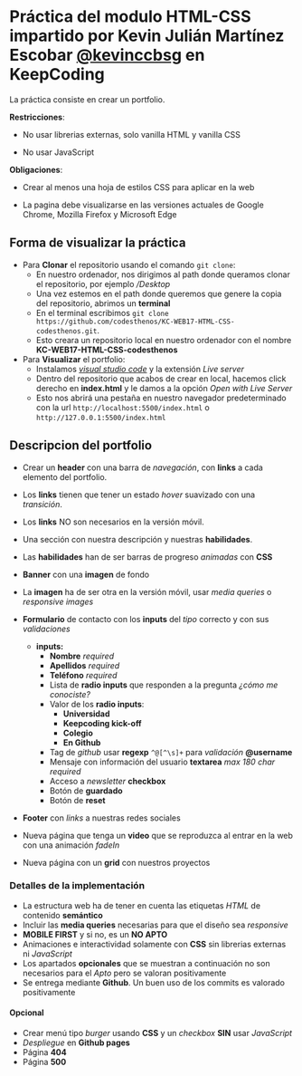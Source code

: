 # Práctica del modulo HTML-CSS impartido por Kevin Julián Martínez Escobar [@kevinccbsg](https://github.com/kevinccbsg) en KeepCoding

La práctica consiste en crear un portfolio.

**Restricciones**:

- No usar librerias externas, solo vanilla HTML y vanilla CSS

- No usar JavaScript

**Obligaciones**:

- Crear al menos una hoja de estilos CSS para aplicar en la web

- La pagina debe visualizarse en las versiones actuales de Google Chrome, Mozilla Firefox y Microsoft Edge

## Forma de visualizar la práctica

- Para **Clonar** el repositorio usando el comando `git clone`:
  - En nuestro ordenador, nos dirigimos al path donde queramos clonar el repositorio, por ejemplo _/Desktop_
  - Una vez estemos en el path donde queremos que genere la copia del repositorio, abrimos un **terminal**
  - En el terminal escribimos `git clone https://github.com/codesthenos/KC-WEB17-HTML-CSS-codesthenos.git`.
  - Esto creara un repositorio local en nuestro ordenador con el nombre **KC-WEB17-HTML-CSS-codesthenos**
- Para **Visualizar** el portfolio:
  - Instalamos [_visual studio code_](https://code.visualstudio.com/download) y la extensión _Live server_
  - Dentro del repositorio que acabos de crear en local, hacemos click derecho en **index.html** y le damos a la opción _Open with Live Server_
  - Esto nos abrirá una pestaña en nuestro navegador predeterminado con la url `http://localhost:5500/index.html` o `http://127.0.0.1:5500/index.html`

## Descripcion del portfolio

- Crear un **header** con una barra de _navegación_, con **links** a cada elemento del portfolio.

- Los **links** tienen que tener un estado _hover_ suavizado con una _transición_.

- Los **links** NO son necesarios en la versión móvil.

- Una sección con nuestra descripción y nuestras **habilidades**.

- Las **habilidades** han de ser barras de progreso _animadas_ con **CSS**

- **Banner** con una **imagen** de fondo

- La **imagen** ha de ser otra en la versión móvil, usar _media queries_ o _responsive images_

- **Formulario** de contacto con los **inputs** del _tipo_ correcto y con sus _validaciones_
  - **inputs:**
    - **Nombre** _required_
    - **Apellidos** _required_
    - **Teléfono** _required_
    - Lista de **radio inputs** que responden a la pregunta _¿cómo me conociste?_
    - Valor de los **radio inputs**:
      - **Universidad**
      - **Keepcoding kick-off**
      - **Colegio**
      - **En Github**
    - Tag de _github_ usar **regexp** `^@[^\s]+` para _validación_ **@username**
    - Mensaje con información del usuario **textarea** _max 180 char_ _required_
    - Acceso a _newsletter_ **checkbox**
    - Botón de **guardado**
    - Botón de **reset**
- **Footer** con _links_ a nuestras redes sociales
- Nueva página que tenga un **video** que se reproduzca al entrar en la web con una animación _fadeIn_
- Nueva página con un **grid** con nuestros proyectos

### Detalles de la implementación

- La estructura web ha de tener en cuenta las etiquetas _HTML_ de contenido **semántico**
- Incluir las **media queries** necesarias para que el diseño sea _responsive_
- **MOBILE FIRST** y si no, es un **NO APTO**
- Animaciones e interactividad solamente con **CSS** sin librerias externas ni _JavaScript_
- Los apartados **opcionales** que se muestran a continuación no son necesarios para el _Apto_ pero se valoran positivamente
- Se entrega mediante **Github**. Un buen uso de los commits es valorado positivamente

#### Opcional

- Crear menú tipo _burger_ usando **CSS** y un _checkbox_ **SIN** usar _JavaScript_
- _Despliegue_ en **Github pages**
- Página **404**
- Página **500**
